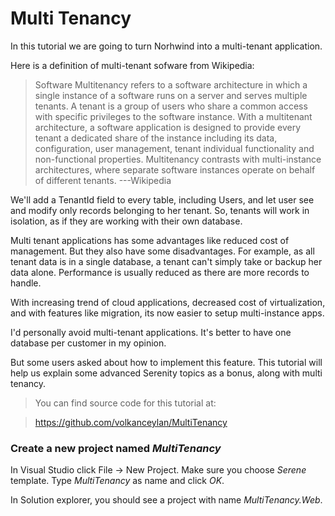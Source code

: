 # Multi Tenancy

In this tutorial we are going to turn Norhwind into a multi-tenant application.

Here is a definition of multi-tenant sofware from Wikipedia:

> Software Multitenancy refers to a software architecture in which a single instance of a software runs on a server and serves multiple tenants. A tenant is a group of users who share a common access with specific privileges to the software instance. With a multitenant architecture, a software application is designed to provide every tenant a dedicated share of the instance including its data, configuration, user management, tenant individual functionality and non-functional properties. Multitenancy contrasts with multi-instance architectures, where separate software instances operate on behalf of different tenants. ---Wikipedia

We'll add a TenantId field to every table, including Users, and let user see and modify only records belonging to her tenant. So, tenants will work in isolation, as if they are working with their own database.

Multi tenant applications has some advantages like reduced cost of management. But they also have some disadvantages. For example, as all tenant data is in a single database, a tenant can't simply take or backup her data alone. Performance is usually reduced as there are more records to handle.

With increasing trend of cloud applications, decreased cost of virtualization, and with features like migration, its now easier to setup multi-instance apps. 

I'd personally avoid multi-tenant applications. It's better to have one database per customer in my opinion. 

But some users asked about how to implement this feature. This tutorial will help us explain some advanced Serenity topics as a bonus, along with multi tenancy.

> You can find source code for this tutorial at: 

> https://github.com/volkanceylan/MultiTenancy



### Create a new project named *MultiTenancy*

In Visual Studio click File -> New Project. Make sure you choose *Serene* template. Type *MultiTenancy* as name and click *OK*.

In Solution explorer, you should see a project with name *MultiTenancy.Web*.